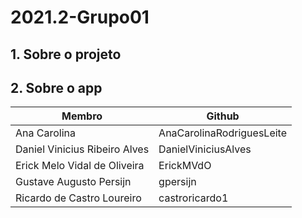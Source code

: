 # 2021.2-Grupo01

## 1. Sobre o projeto

## 2. Sobre o app



|  Membro | Github  |
| ------- |-------- |
| Ana Carolina  | AnaCarolinaRodriguesLeite |
| Daniel Vinicius Ribeiro Alves | DanielViniciusAlves |
| Erick Melo Vidal de Oliveira  |  ErickMVdO  |
| Gustave Augusto Persijn | gpersijn  |
| Ricardo de Castro Loureiro  | castroricardo1  |
